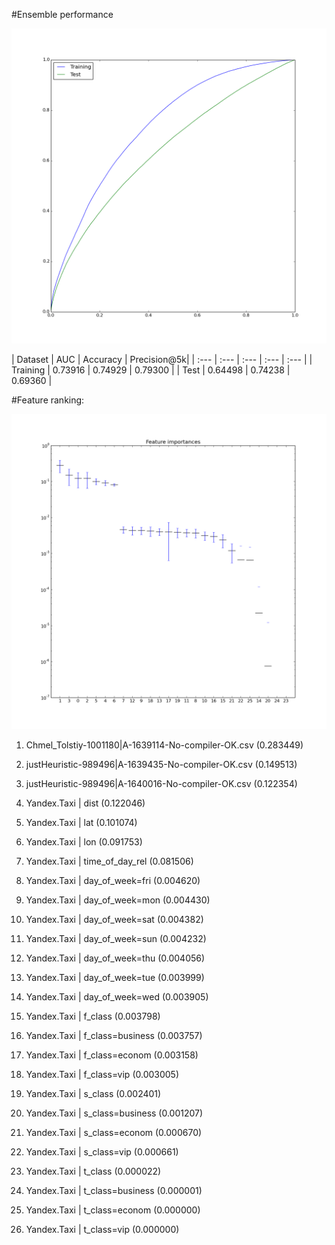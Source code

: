 #Ensemble performance

![](https://raw.githubusercontent.com/justheuristic/Taxathon-results/master/roc_curves.png?raw=true)

| Dataset | AUC | Accuracy | Precision@5k|
| :--- | :--- | :--- | :--- | :--- |
| Training | 0.73916 | 0.74929 | 0.79300 |
| Test | 0.64498 | 0.74238 | 0.69360 |


#Feature ranking:

![](https://github.com/justheuristic/Taxathon-results/blob/master/importances.png?raw=true)

1. Chmel_Tolstiy-1001180|A-1639114-No-compiler-OK.csv (0.283449)

2. justHeuristic-989496|A-1639435-No-compiler-OK.csv (0.149513)

3. justHeuristic-989496|A-1640016-No-compiler-OK.csv (0.122354)

4. Yandex.Taxi | dist (0.122046)

5. Yandex.Taxi | lat (0.101074)

6. Yandex.Taxi | lon (0.091753)

7. Yandex.Taxi | time_of_day_rel (0.081506)

8. Yandex.Taxi | day_of_week=fri (0.004620)

9. Yandex.Taxi | day_of_week=mon (0.004430)

10. Yandex.Taxi | day_of_week=sat (0.004382)

11. Yandex.Taxi | day_of_week=sun (0.004232)

12. Yandex.Taxi | day_of_week=thu (0.004056)

13. Yandex.Taxi | day_of_week=tue (0.003999)

14. Yandex.Taxi | day_of_week=wed (0.003905)

15. Yandex.Taxi | f_class (0.003798)

16. Yandex.Taxi | f_class=business (0.003757)

17. Yandex.Taxi | f_class=econom (0.003158)

18. Yandex.Taxi | f_class=vip (0.003005)

19. Yandex.Taxi | s_class (0.002401)

20. Yandex.Taxi | s_class=business (0.001207)

21. Yandex.Taxi | s_class=econom (0.000670)

22. Yandex.Taxi | s_class=vip (0.000661)

23. Yandex.Taxi | t_class (0.000022)

24. Yandex.Taxi | t_class=business (0.000001)

25. Yandex.Taxi | t_class=econom (0.000000)

26. Yandex.Taxi | t_class=vip (0.000000)

